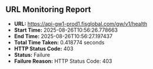 ## URL Monitoring Report

- **URL:** https://api-gw1-prod1.fisglobal.com/gw/v1/health
- **Start Time:** 2025-08-26T10:56:26.778663
- **End Time:** 2025-08-26T10:56:27.197437
- **Total Time Taken:** 0.418774 seconds
- **HTTP Status Code:** 403
- **Status:** Failure
- **Failure Reason:** HTTP Status Code: 403
